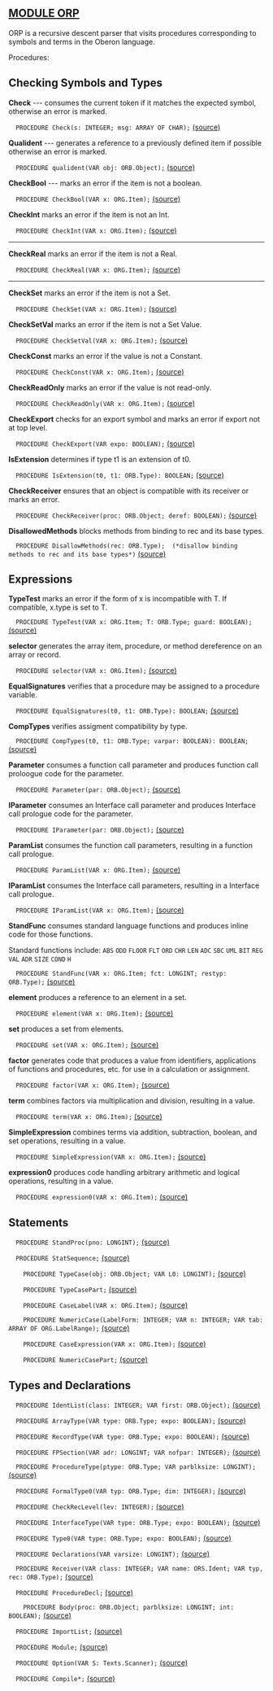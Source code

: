 
## [MODULE ORP](https://github.com/io-core/Build/blob/main/ORP.Mod)

ORP is a recursive descent parser that visits procedures corresponding to symbols and terms in the Oberon language.


Procedures:

## Checking Symbols and Types
**Check** --- consumes the current token if it matches the expected symbol, otherwise an error is marked.

`  PROCEDURE Check(s: INTEGER; msg: ARRAY OF CHAR);` [(source)](https://github.com/io-core/Build/blob/main/ORP.Mod#L90)

**Qualident** --- generates a reference to a previously defined item if possible otherwise an error is marked.

`  PROCEDURE qualident(VAR obj: ORB.Object);` [(source)](https://github.com/io-core/Build/blob/main/ORP.Mod#L98)

**CheckBool** ---  marks an error if the item is not a boolean.

`  PROCEDURE CheckBool(VAR x: ORG.Item);` [(source)](https://github.com/io-core/Build/blob/main/ORP.Mod#L115)

**CheckInt** marks an error if the item is not an Int.

`  PROCEDURE CheckInt(VAR x: ORG.Item);` [(source)](https://github.com/io-core/Build/blob/main/ORP.Mod#L123)

---
**CheckReal** marks an error if the item is not a Real.

`  PROCEDURE CheckReal(VAR x: ORG.Item);` [(source)](https://github.com/io-core/Build/blob/main/ORP.Mod#L132)

---
**CheckSet** marks an error if the item is not a Set.

`  PROCEDURE CheckSet(VAR x: ORG.Item);` [(source)](https://github.com/io-core/Build/blob/main/ORP.Mod#L141)

**CheckSetVal** marks an error if the item is not a Set Value.

`  PROCEDURE CheckSetVal(VAR x: ORG.Item);` [(source)](https://github.com/io-core/Build/blob/main/ORP.Mod#L149)

**CheckConst** marks an error if the value is not a Constant.

`  PROCEDURE CheckConst(VAR x: ORG.Item);` [(source)](https://github.com/io-core/Build/blob/main/ORP.Mod#L160)

**CheckReadOnly** marks an error if the value is not read-only.

`  PROCEDURE CheckReadOnly(VAR x: ORG.Item);` [(source)](https://github.com/io-core/Build/blob/main/ORP.Mod#L168)

**CheckExport** checks for an export symbol and marks an error if export not at top level.

`  PROCEDURE CheckExport(VAR expo: BOOLEAN);` [(source)](https://github.com/io-core/Build/blob/main/ORP.Mod#L176)

**IsExtension** determines if type t1 is an extension of t0.

`  PROCEDURE IsExtension(t0, t1: ORB.Type): BOOLEAN;` [(source)](https://github.com/io-core/Build/blob/main/ORP.Mod#L188)

**CheckReceiver** ensures that an object is compatible with its receiver or marks an error.

`  PROCEDURE CheckReceiver(proc: ORB.Object; deref: BOOLEAN);` [(source)](https://github.com/io-core/Build/blob/main/ORP.Mod#L196)

**DisallowedMethods** blocks methods from binding to rec and its base types.

`  PROCEDURE DisallowMethods(rec: ORB.Type);  (*disallow binding methods to rec and its base types*)` [(source)](https://github.com/io-core/Build/blob/main/ORP.Mod#L204)

## Expressions
**TypeTest** marks an error if the form of x is incompatible with T. If compatible, x.type is set to T.

`  PROCEDURE TypeTest(VAR x: ORG.Item; T: ORB.Type; guard: BOOLEAN);` [(source)](https://github.com/io-core/Build/blob/main/ORP.Mod#L218)

**selector** generates the array item, procedure, or method dereference on an array or record.

`  PROCEDURE selector(VAR x: ORG.Item);` [(source)](https://github.com/io-core/Build/blob/main/ORP.Mod#L244)

**EqualSignatures** verifies that a procedure may be assigned to a procedure variable.

`  PROCEDURE EqualSignatures(t0, t1: ORB.Type): BOOLEAN;` [(source)](https://github.com/io-core/Build/blob/main/ORP.Mod#L320)

**CompTypes** verifies assigment compatibility by type.

`  PROCEDURE CompTypes(t0, t1: ORB.Type; varpar: BOOLEAN): BOOLEAN;` [(source)](https://github.com/io-core/Build/blob/main/ORP.Mod#L350)

**Parameter** consumes a function call parameter and produces function call proloogue code for the parameter.

`  PROCEDURE Parameter(par: ORB.Object);` [(source)](https://github.com/io-core/Build/blob/main/ORP.Mod#L364)

**IParameter** consumes an Interface call parameter and produces Interface call prologue code for the parameter.

`  PROCEDURE IParameter(par: ORB.Object);` [(source)](https://github.com/io-core/Build/blob/main/ORP.Mod#L395)

**ParamList** consumes the function call parameters, resulting in a function call prologue.

`  PROCEDURE ParamList(VAR x: ORG.Item);` [(source)](https://github.com/io-core/Build/blob/main/ORP.Mod#L426)

**IParamList** consumes the Interface call parameters, resulting in a Interface call prologue.

`  PROCEDURE IParamList(VAR x: ORG.Item);` [(source)](https://github.com/io-core/Build/blob/main/ORP.Mod#L451)

**StandFunc** consumes standard language functions and produces inline code for those functions.

Standard functions include: `ABS` `ODD` `FLOOR` `FLT` `ORD` `CHR` `LEN` `ADC` `SBC` `UML` `BIT` `REG` `VAL` `ADR` `SIZE` `COND` `H`

`  PROCEDURE StandFunc(VAR x: ORG.Item; fct: LONGINT; restyp: ORB.Type);` [(source)](https://github.com/io-core/Build/blob/main/ORP.Mod#L478)

**element** produces a reference to an element in a set.

`  PROCEDURE element(VAR x: ORG.Item);` [(source)](https://github.com/io-core/Build/blob/main/ORP.Mod#L525)

**set** produces a set from elements.

`  PROCEDURE set(VAR x: ORG.Item);` [(source)](https://github.com/io-core/Build/blob/main/ORP.Mod#L537)

**factor** generates code that produces a value from identifiers, applications of functions and procedures, etc. for use in a calculation or assignment.

`  PROCEDURE factor(VAR x: ORG.Item);` [(source)](https://github.com/io-core/Build/blob/main/ORP.Mod#L554)

**term** combines factors via multiplication and division, resulting in a value.

`  PROCEDURE term(VAR x: ORG.Item);` [(source)](https://github.com/io-core/Build/blob/main/ORP.Mod#L589)

**SimpleExpression** combines terms via addition, subtraction, boolean, and set operations, resulting in a value.

`  PROCEDURE SimpleExpression(VAR x: ORG.Item);` [(source)](https://github.com/io-core/Build/blob/main/ORP.Mod#L615)

**expression0** produces code handling arbitrary arithmetic and logical operations, resulting in a value.

`  PROCEDURE expression0(VAR x: ORG.Item);` [(source)](https://github.com/io-core/Build/blob/main/ORP.Mod#L636)

## Statements


`  PROCEDURE StandProc(pno: LONGINT);` [(source)](https://github.com/io-core/Build/blob/main/ORP.Mod#L687)



`  PROCEDURE StatSequence;` [(source)](https://github.com/io-core/Build/blob/main/ORP.Mod#L737)


`    PROCEDURE TypeCase(obj: ORB.Object; VAR L0: LONGINT);` [(source)](https://github.com/io-core/Build/blob/main/ORP.Mod#L742)



`    PROCEDURE TypeCasePart;` [(source)](https://github.com/io-core/Build/blob/main/ORP.Mod#L759)



`    PROCEDURE CaseLabel(VAR x: ORG.Item);` [(source)](https://github.com/io-core/Build/blob/main/ORP.Mod#L772)



`    PROCEDURE NumericCase(LabelForm: INTEGER; VAR n: INTEGER; VAR tab: ARRAY OF ORG.LabelRange);` [(source)](https://github.com/io-core/Build/blob/main/ORP.Mod#L783)



`    PROCEDURE CaseExpression(VAR x: ORG.Item);` [(source)](https://github.com/io-core/Build/blob/main/ORP.Mod#L813)


`    PROCEDURE NumericCasePart;` [(source)](https://github.com/io-core/Build/blob/main/ORP.Mod#L818)


## Types and Declarations


`  PROCEDURE IdentList(class: INTEGER; VAR first: ORB.Object);` [(source)](https://github.com/io-core/Build/blob/main/ORP.Mod#L944)



`  PROCEDURE ArrayType(VAR type: ORB.Type; expo: BOOLEAN);` [(source)](https://github.com/io-core/Build/blob/main/ORP.Mod#L963)



`  PROCEDURE RecordType(VAR type: ORB.Type; expo: BOOLEAN);` [(source)](https://github.com/io-core/Build/blob/main/ORP.Mod#L986)



`  PROCEDURE FPSection(VAR adr: LONGINT; VAR nofpar: INTEGER);` [(source)](https://github.com/io-core/Build/blob/main/ORP.Mod#L1035)



`  PROCEDURE ProcedureType(ptype: ORB.Type; VAR parblksize: LONGINT);` [(source)](https://github.com/io-core/Build/blob/main/ORP.Mod#L1057)



`  PROCEDURE FormalType0(VAR typ: ORB.Type; dim: INTEGER);` [(source)](https://github.com/io-core/Build/blob/main/ORP.Mod#L1084)



`  PROCEDURE CheckRecLevel(lev: INTEGER);` [(source)](https://github.com/io-core/Build/blob/main/ORP.Mod#L1106)



`  PROCEDURE InterfaceType(VAR type: ORB.Type; expo: BOOLEAN);` [(source)](https://github.com/io-core/Build/blob/main/ORP.Mod#L1114)



`  PROCEDURE Type0(VAR type: ORB.Type; expo: BOOLEAN);` [(source)](https://github.com/io-core/Build/blob/main/ORP.Mod#L1147)



`  PROCEDURE Declarations(VAR varsize: LONGINT);` [(source)](https://github.com/io-core/Build/blob/main/ORP.Mod#L1195)



`  PROCEDURE Receiver(VAR class: INTEGER; VAR name: ORS.Ident; VAR typ, rec: ORB.Type);` [(source)](https://github.com/io-core/Build/blob/main/ORP.Mod#L1268)



`  PROCEDURE ProcedureDecl;` [(source)](https://github.com/io-core/Build/blob/main/ORP.Mod#L1293)



`    PROCEDURE Body(proc: ORB.Object; parblksize: LONGINT; int: BOOLEAN);` [(source)](https://github.com/io-core/Build/blob/main/ORP.Mod#L1303)



`  PROCEDURE ImportList;` [(source)](https://github.com/io-core/Build/blob/main/ORP.Mod#L1372)



`  PROCEDURE Module;` [(source)](https://github.com/io-core/Build/blob/main/ORP.Mod#L1394)



`  PROCEDURE Option(VAR S: Texts.Scanner);` [(source)](https://github.com/io-core/Build/blob/main/ORP.Mod#L1437)



`  PROCEDURE Compile*;` [(source)](https://github.com/io-core/Build/blob/main/ORP.Mod#L1448)

